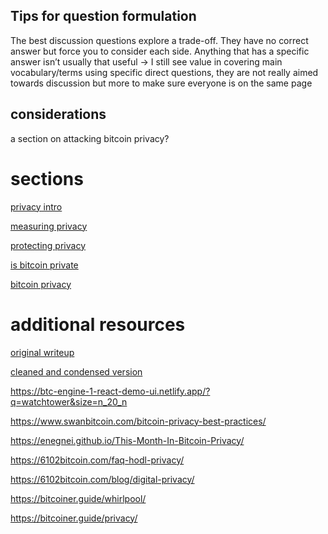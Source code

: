 <!-- # introspection

why do you care about bitcoin?
                        privacy? -->


## Tips for question formulation



The best discussion questions explore a trade-off. They have no correct answer but force you to consider each side. Anything that has a specific answer isn’t usually that useful 
-> I still see value in covering main vocabulary/terms using specific direct questions, they are not really aimed towards discussion but more to make sure everyone is on the same page


## considerations

a section on attacking bitcoin privacy? 

# sections

[privacy intro](1-privacy_intro.md)

[measuring privacy](2-measuring_privacy.md)

[protecting privacy](3-protecting_privacy.md)

[is bitcoin private](4-is_bitcoin_private.md)

[bitcoin privacy](5-bitcoin_privacy.md)







# additional resources


[original writeup](https://gist.github.com/adamjonas/bc6302233d8278daa100b34e789993280)

[cleaned and condensed version](https://gist.github.com/nothingmuch/0ba650fcca7e8ce5181e56526dfdd0eb)


<!-- indexed bitcoin resources -->
https://btc-engine-1-react-demo-ui.netlify.app/?q=watchtower&size=n_20_n



<!-- other privacy related resources -->
https://www.swanbitcoin.com/bitcoin-privacy-best-practices/

https://enegnei.github.io/This-Month-In-Bitcoin-Privacy/

https://6102bitcoin.com/faq-hodl-privacy/

https://6102bitcoin.com/blog/digital-privacy/

https://bitcoiner.guide/whirlpool/

https://bitcoiner.guide/privacy/




